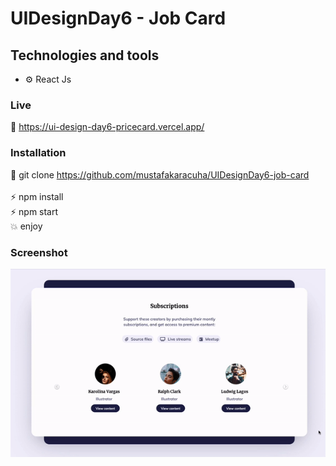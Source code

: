 # UIDesignDay6 - Job Card

## Technologies and tools

- ⚙️ React Js 


### Live

🔗 https://ui-design-day6-pricecard.vercel.app/

### Installation

🔗 git clone https://github.com/mustafakaracuha/UIDesignDay6-job-card
<br/>
<br/>
⚡️  npm install <br/>
⚡️  npm start <br/>
💥 enjoy 

### Screenshot

<img align="center"  width="800" width="800"  src="https://github.com/mustafakaracuha/UIDesignDay3-subscription-card/blob/master/src/assets/img/app.gif" alt="muskaracuha" />
